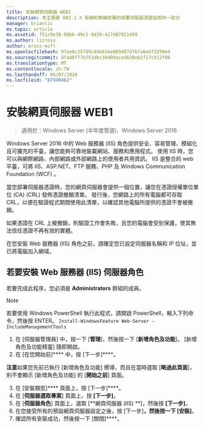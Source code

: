 ```yaml
---
title: 安裝網頁伺服器 WEB1
description: 本主題是 802.1 X 有線和無線部署的部署伺服器憑證指南的一部分
manager: brianlic
ms.topic: article
ms.assetid: f51c9e38-98bb-49c1-9d39-427d07021499
ms.author: lizross
author: eross-msft
ms.openlocfilehash: 97ee8c257d9c84b63ee069d87d7bfa6ebf3299e4
ms.sourcegitcommit: dfa48f77b751dbc34409aced628eb2f17c912f08
ms.translationtype: MT
ms.contentlocale: zh-TW
ms.lasthandoff: 08/07/2020
ms.locfileid: "87949462"
---
```

# <a name="install-the-web-server-web1"></a>安裝網頁伺服器 WEB1

>適用於：Windows Server (半年度管道)、Windows Server 2016

Windows Server 2016 中的 Web 服務器 (IIS) 角色提供安全、容易管理、模組化且可擴充的平臺，讓您能夠可靠地裝載網站、服務和應用程式。 使用 IIS 時，您可以與網際網路、內部網路或外部網路上的使用者共用資訊。 IIS 是整合的 web 平臺，可將 IIS、ASP.NET、FTP 服務、PHP 及 Windows Communication Foundation (WCF) 。

當您部署伺服器憑證時，您的網頁伺服器會提供一個位置，讓您在憑證授權單位單位 (CA)  (CRL) 發佈憑證撤銷清單。 發行後，您網路上的所有電腦都可存取 CRL，以便在驗證程式期間使用此清單，以確認其他電腦所提供的憑證不會被撤銷。

如果憑證在 CRL 上被撤銷，則驗證工作會失敗，且您的電腦會受到保護，使其無法信任憑證不再有效的實體。

在您安裝 Web 服務器 (IIS) 角色之前，請確定您已設定伺服器名稱和 IP 位址，並已將電腦加入網域。

## <a name="to-install-the-web-server-iis-server-role"></a>若要安裝 Web 服務器 (IIS) 伺服器角色
若要完成此程序，您必須是 **Administrators** 群組的成員。

>[!NOTE]
>若要使用 Windows PowerShell 執行此程式，請開啟 PowerShell，輸入下列命令，然後按 ENTER。
`Install-WindowsFeature Web-Server -IncludeManagementTools`

1.  在 [伺服器管理員] 中，按一下 [**管理**]，然後按一下 [**新增角色及功能**]。 [新增角色及功能精靈] 隨即開啟。
2.  在 [在您開始前]**** 中，按 [下一步]****。

**注意**如果您先前已執行 [新增角色及功能] 嚮導，而且在當時選取 [**略過此頁面**]，則不會顯示 [新增角色及功能] 的 [**開始之前**] 頁面。

3. 在 [安裝類型]**** 頁面上，按 [下一步]****。
4. 在 [**伺服器選取專案**] 頁面上，按 **[下一步]**。
5. 在 [**伺服器角色**] 頁面上，選取 [**網頁伺服器 (IIS) **]，然後按 **[下一步]**。
6. 在您接受所有的預設網頁伺服器設定之後，按 [下一步]****，然後按一下 [安裝]****。
7. 確認所有安裝成功，然後按一下 [關閉]****。

